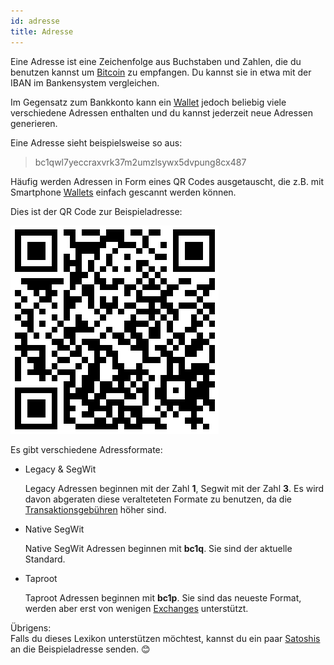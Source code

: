 ```yaml
---
id: adresse
title: Adresse
---
```


Eine Adresse ist eine Zeichenfolge aus Buchstaben und Zahlen, die du benutzen kannst um [Bitcoin](../b/bitcoin) zu empfangen. Du kannst sie in etwa mit der IBAN im Bankensystem vergleichen.

Im Gegensatz zum Bankkonto kann ein [Wallet](../w/wallet) jedoch beliebig viele verschiedene Adressen enthalten und du kannst jederzeit neue Adressen generieren.

Eine Adresse sieht beispielsweise so aus:

> bc1qwl7yeccraxvrk37m2umzlsywx5dvpung8cx487

Häufig werden Adressen in Form eines QR Codes ausgetauscht, die z.B. mit Smartphone [Wallets](../w/wallet) einfach gescannt werden können.

Dies ist der QR Code zur Beispieladresse:

![QR Code der Beispieladresse](../../static/adresse-qr-code.png)

Es gibt verschiedene Adressformate:

- Legacy & SegWit

  Legacy Adressen beginnen mit der Zahl **1**, Segwit mit der Zahl **3**. Es wird davon abgeraten diese veralteteten Formate zu benutzen, da die [Transaktionsgebühren](../t/transaktionsgebuehr) höher sind.

- Native SegWit

  Native SegWit Adressen beginnen mit **bc1q**. Sie sind der aktuelle Standard.

- Taproot

  Taproot Adressen beginnen mit **bc1p**. Sie sind das neueste Format, werden aber erst von wenigen [Exchanges](../e/exchange) unterstützt.

Übrigens:  
Falls du dieses Lexikon unterstützen möchtest, kannst du ein paar [Satoshis](../s/satoshi) an die Beispieladresse senden. 😊
